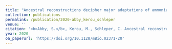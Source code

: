 ```yaml
---
title: "Ancestral reconstructions decipher major adaptations of ammonia-oxidizing archaea upon radiation into moderate terrestrial and marine environments"
collection: publications
permalink: /publication/2020-abby_kerou_schleper
venue: ''
citation: '<b>Abby, S.</b>, Kerou, M., Schleper, C. Ancestral reconstructions decipher major adaptations of ammonia-oxidizing archaea upon radiation into moderate terrestrial and marine environments (2020), <i>mBio</i>'
year: 2020
oa_paperurl: 'https://doi.org/10.1128/mBio.02371-20'
---
```

